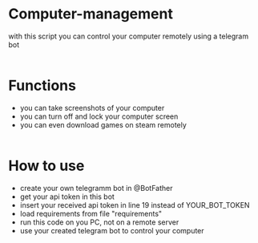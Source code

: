 # Computer-management
with this script you can control your computer remotely using a telegram bot
<br><br>
# Functions
- you can take screenshots of your computer
- you can turn off and lock your computer screen
- you can even download games on steam remotely
<br><br>
# How to use
- create your own telegramm bot in @BotFather
- get your api token in this bot
- insert your received api token in line 19 instead of YOUR_BOT_TOKEN
- load requirements from file "requirements"
- run this code on you PC, not on a remote server
- use your created telegram bot to control your computer
